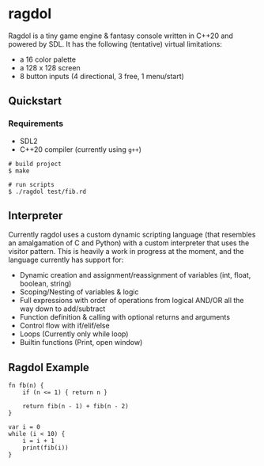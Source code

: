 # ragdol
Ragdol is a tiny game engine & fantasy console written in C++20 and powered by SDL. It has the following (tentative) virtual limitations:
- a 16 color palette
- a 128 x 128 screen
- 8 button inputs (4 directional, 3 free, 1 menu/start)

## Quickstart
### Requirements
- SDL2
- C++20 compiler (currently using `g++`)

```
# build project
$ make

# run scripts
$ ./ragdol test/fib.rd
```

## Interpreter
Currently ragdol uses a custom dynamic scripting language (that resembles an amalgamation of C and Python) with a custom interpreter that uses the visitor pattern. This is heavily a work in progress at the moment, and the language currently has support for:
- Dynamic creation and assignment/reassignment of variables (int, float, boolean, string)
- Scoping/Nesting of variables & logic
- Full expressions with order of operations from logical AND/OR all the way down to add/subtract
- Function definition & calling with optional returns and arguments
- Control flow with if/elif/else
- Loops (Currently only while loop)
- Builtin functions (Print, open window)

## Ragdol Example
```
fn fb(n) {
    if (n <= 1) { return n }

    return fib(n - 1) + fib(n - 2)
}

var i = 0
while (i < 10) {
    i = i + 1
    print(fib(i))
}
```
